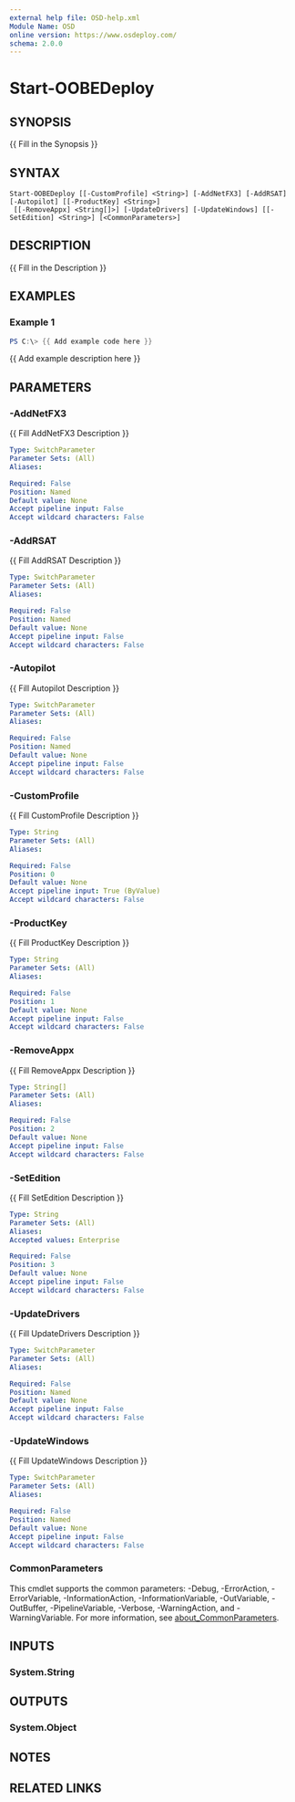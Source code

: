 ```yaml
---
external help file: OSD-help.xml
Module Name: OSD
online version: https://www.osdeploy.com/
schema: 2.0.0
---
```


# Start-OOBEDeploy

## SYNOPSIS
{{ Fill in the Synopsis }}

## SYNTAX

```
Start-OOBEDeploy [[-CustomProfile] <String>] [-AddNetFX3] [-AddRSAT] [-Autopilot] [[-ProductKey] <String>]
 [[-RemoveAppx] <String[]>] [-UpdateDrivers] [-UpdateWindows] [[-SetEdition] <String>] [<CommonParameters>]
```

## DESCRIPTION
{{ Fill in the Description }}

## EXAMPLES

### Example 1
```powershell
PS C:\> {{ Add example code here }}
```

{{ Add example description here }}

## PARAMETERS

### -AddNetFX3
{{ Fill AddNetFX3 Description }}

```yaml
Type: SwitchParameter
Parameter Sets: (All)
Aliases:

Required: False
Position: Named
Default value: None
Accept pipeline input: False
Accept wildcard characters: False
```

### -AddRSAT
{{ Fill AddRSAT Description }}

```yaml
Type: SwitchParameter
Parameter Sets: (All)
Aliases:

Required: False
Position: Named
Default value: None
Accept pipeline input: False
Accept wildcard characters: False
```

### -Autopilot
{{ Fill Autopilot Description }}

```yaml
Type: SwitchParameter
Parameter Sets: (All)
Aliases:

Required: False
Position: Named
Default value: None
Accept pipeline input: False
Accept wildcard characters: False
```

### -CustomProfile
{{ Fill CustomProfile Description }}

```yaml
Type: String
Parameter Sets: (All)
Aliases:

Required: False
Position: 0
Default value: None
Accept pipeline input: True (ByValue)
Accept wildcard characters: False
```

### -ProductKey
{{ Fill ProductKey Description }}

```yaml
Type: String
Parameter Sets: (All)
Aliases:

Required: False
Position: 1
Default value: None
Accept pipeline input: False
Accept wildcard characters: False
```

### -RemoveAppx
{{ Fill RemoveAppx Description }}

```yaml
Type: String[]
Parameter Sets: (All)
Aliases:

Required: False
Position: 2
Default value: None
Accept pipeline input: False
Accept wildcard characters: False
```

### -SetEdition
{{ Fill SetEdition Description }}

```yaml
Type: String
Parameter Sets: (All)
Aliases:
Accepted values: Enterprise

Required: False
Position: 3
Default value: None
Accept pipeline input: False
Accept wildcard characters: False
```

### -UpdateDrivers
{{ Fill UpdateDrivers Description }}

```yaml
Type: SwitchParameter
Parameter Sets: (All)
Aliases:

Required: False
Position: Named
Default value: None
Accept pipeline input: False
Accept wildcard characters: False
```

### -UpdateWindows
{{ Fill UpdateWindows Description }}

```yaml
Type: SwitchParameter
Parameter Sets: (All)
Aliases:

Required: False
Position: Named
Default value: None
Accept pipeline input: False
Accept wildcard characters: False
```

### CommonParameters
This cmdlet supports the common parameters: -Debug, -ErrorAction, -ErrorVariable, -InformationAction, -InformationVariable, -OutVariable, -OutBuffer, -PipelineVariable, -Verbose, -WarningAction, and -WarningVariable. For more information, see [about_CommonParameters](http://go.microsoft.com/fwlink/?LinkID=113216).

## INPUTS

### System.String

## OUTPUTS

### System.Object
## NOTES

## RELATED LINKS
